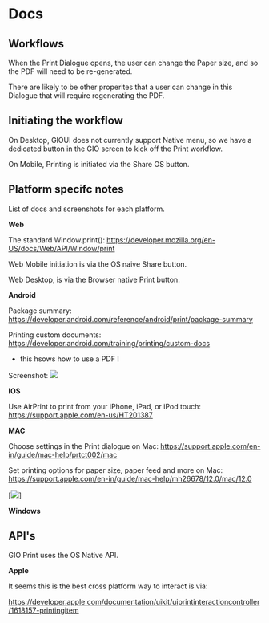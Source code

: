 # Docs


## Workflows

When the Print Dialogue opens, the user can change the Paper size, and so the PDF will need to be re-generated.

There are likely to be other properites that a user can change in this Dialogue that will require regenerating the PDF.

## Initiating the workflow

On Desktop, GIOUI does not currently support Native menu, so we have a dedicated button in the GIO screen to kick off the Print workflow.

On Mobile, Printing is initiated via the Share OS button.

## Platform specifc notes

List of docs and screenshots for each platform.

**Web**

The standard Window.print(): https://developer.mozilla.org/en-US/docs/Web/API/Window/print

Web Mobile initiation is via the OS naive Share button.

Web Desktop, is via the Browser native Print button.

**Android**

Package summary: https://developer.android.com/reference/android/print/package-summary

Printing custom documents: https://developer.android.com/training/printing/custom-docs
- this hsows how to use a PDF !

Screenshot: [<img src="https://www.techotopia.com/images/9/9a/Android_print_page_range.png?ezimgfmt=rs:380x403/rscb1/ng:webp/ngcb1">](https://www.techotopia.com/images/9/9a/Android_print_page_range.png?ezimgfmt=rs:380x403/rscb1/ng:webp/ngcb1)


**IOS**

Use AirPrint to print from your iPhone, iPad, or iPod touch: https://support.apple.com/en-us/HT201387



**MAC**

Choose settings in the Print dialogue on Mac: https://support.apple.com/en-in/guide/mac-help/prtct002/mac

Set printing options for paper size, paper feed and more on Mac: https://support.apple.com/en-in/guide/mac-help/mh26678/12.0/mac/12.0

[<img src="https://help.apple.com/assets/5FFC9995A591642D7264E8CD/5FFC999CA591642D7264E900/en_GB/bfc459104d25a1d074499adea5100896.png">]


**Windows**






## API's

GIO Print uses the OS Native API.


**Apple**

It seems this is the best cross platform way to interact is via: 

https://developer.apple.com/documentation/uikit/uiprintinteractioncontroller/1618157-printingitem




